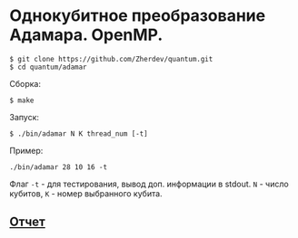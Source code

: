 Однокубитное преобразование Адамара. OpenMP.
============================================

```
$ git clone https://github.com/Zherdev/quantum.git
$ cd quantum/adamar
```

Сборка:
```
$ make
```

Запуск:

```
$ ./bin/adamar N K thread_num [-t]
```

Пример:

```
./bin/adamar 28 10 16 -t
```

Флаг `-t` - для тестирования, вывод доп. информации в stdout.
`N` - число кубитов, `K` - номер выбранного кубита.

[Отчет](https://github.com/Zherdev/quantum/blob/master/adamar/report.pdf)
-------